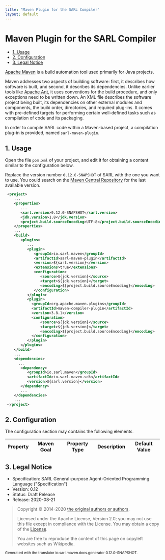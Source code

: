 ```yaml
---
title: "Maven Plugin for the SARL Compiler"
layout: default
---
```


# Maven Plugin for the SARL Compiler


<ul class="page_outline" id="page_outline">

<li><a href="#1-usage">1. Usage</a></li>
<li><a href="#2-configuration">2. Configuration</a></li>
<li><a href="#3-legal-notice">3. Legal Notice</a></li>

</ul>






[Apache Maven](http://maven.apache.org) is a build automation tool used primarily for Java projects.

Maven addresses two aspects of building software: first, it describes how software is built, 
and second, it describes its dependencies.
Unlike earlier tools like [Apache Ant](https://en.wikipedia.org/wiki/Apache_Ant), it uses conventions
for the build procedure, and only exceptions need to be written down.
An XML file describes the software project being built, its dependencies on other external modules
and components, the build order, directories, and required plug-ins. It comes with pre-defined
targets for performing certain well-defined tasks such as compilation of code and its packaging.

In order to compile SARL code within a Maven-based project, a compilation plug-in is provided, named
`sarl-maven-plugin`.
 
## 1. Usage

Open the file `pom.xml` of your project, and edit it for obtaining a content similar to the
configuration below.

Replace the version number `0.12.0-SNAPSHOT` of SARL with the one you want to use. You could search on the
[Maven Central Repository](http://search.maven.org/) for the last available version.


```xml
 <project>
    ...
    <properties>
       ...
       <sarl.version>0.12.0-SNAPSHOT</sarl.version>
       <jdk.version>1.8</jdk.version>
       <project.build.sourceEncoding>UTF-8</project.build.sourceEncoding>
    </properties>
    ...
    <build>
       <plugins>
          ...
          <plugin>
             <groupId>io.sarl.maven</groupId>
             <artifactId>sarl-maven-plugin</artifactId>
             <version>${sarl.version}</version>
             <extensions>true</extensions>
             <configuration>
                <source>${jdk.version}</source>
                <target>${jdk.version}</target>
                <encoding>${project.build.sourceEncoding}</encoding>
             </configuration>
          </plugin>
		  <plugin>
			<groupId>org.apache.maven.plugins</groupId>
			<artifactId>maven-compiler-plugin</artifactId>
			<version>3.8.1</version>
			<configuration>
				<source>${jdk.version}</source>
				<target>${jdk.version}</target>
				<encoding>${project.build.sourceEncoding}</encoding>
			</configuration>
		  </plugin>
       </plugins>
    </build>
    ...
    <dependencies>
      ...
       <dependency>
          <groupId>io.sarl.maven</groupId>
          <artifactId>io.sarl.maven.sdk</artifactId>
          <version>${sarl.version}</version>
       </dependency>
       ...
    </dependencies>
    ...
 </project>
```


## 2. Configuration

The configuration section may contains the following elements.

| Property | Maven Goal | Property Type | Description | Default Value |
| -------- | ---------- | ------------- | ----------- | ------------- |




## 3. Legal Notice

* Specification: SARL General-purpose Agent-Oriented Programming Language ("Specification")
* Version: 0.12
* Status: Draft Release
* Release: 2020-08-21

> Copyright &copy; 2014-2020 [the original authors or authors](http://www.sarl.io/about/index.html).
>
> Licensed under the Apache License, Version 2.0;
> you may not use this file except in compliance with the License.
> You may obtain a copy of the [License](http://www.apache.org/licenses/LICENSE-2.0).
>
> You are free to reproduce the content of this page on copyleft websites such as Wikipedia.

<small>Generated with the translator io.sarl.maven.docs.generator 0.12.0-SNAPSHOT.</small>